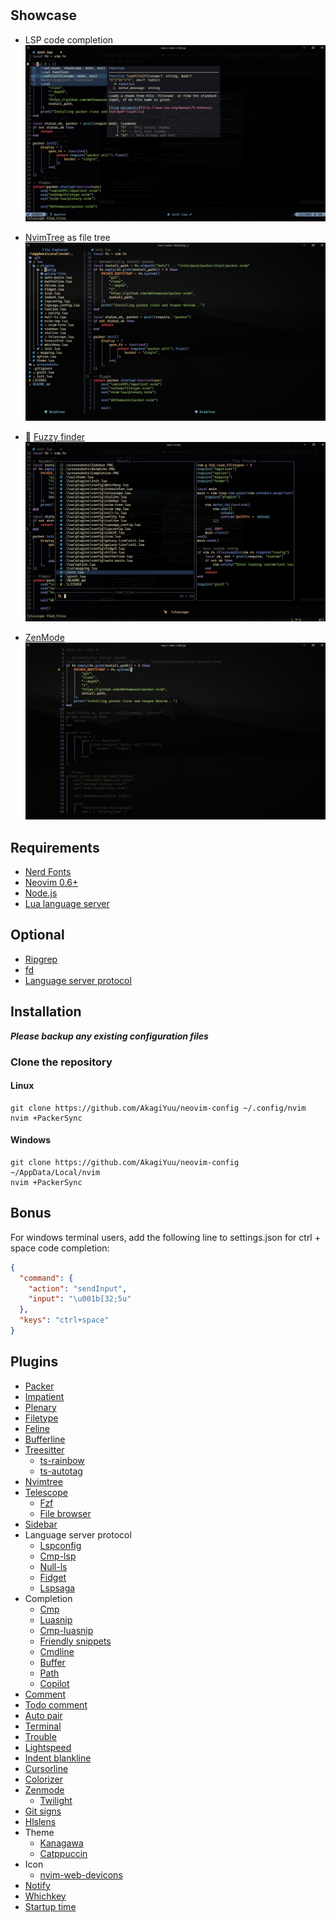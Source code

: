 #

## Showcase

- LSP code completion
![CodeCompletion](screenshots/Completion.PNG)

- [NvimTree](https://github.com/kyazdani42/nvim-tree.lua) as file tree
![NvimTree](screenshots/Nvimtree.PNG)

- 🔭 [Fuzzy finder](https://github.com/nvim-telescope/telescope.nvim)
![Telescope](screenshots/Telescope.PNG)

- [ZenMode](https://github.com/folke/zen-mode.nvim)
![ZenMode](screenshots/ZenMode.PNG)

## Requirements

- [Nerd Fonts](https://www.nerdfonts.com/font-downloads)
- [Neovim 0.6+](https://github.com/neovim/neovim/releases/tag/v0.6.1)
- [Node.js](https://nodejs.org)
- [Lua language server](https://github.com/sumneko/lua-language-server)

## Optional

- [Ripgrep](https://github.com/BurntSushi/ripgrep)
- [fd](https://github.com/sharkdp/fd)
- [Language server protocol](https://github.com/neovim/nvim-lspconfig/blob/master/doc/server_configurations.md)

## Installation

***Please backup any existing configuration files***

### Clone the repository

#### Linux

```text
git clone https://github.com/AkagiYuu/neovim-config ~/.config/nvim
nvim +PackerSync
```

#### Windows

```text
git clone https://github.com/AkagiYuu/neovim-config ~/AppData/Local/nvim
nvim +PackerSync
```

## Bonus

For windows terminal users, add the following line to settings.json for ctrl + space code completion:

```json
{
  "command": {
    "action": "sendInput",
    "input": "\u001b[32;5u"
  },
  "keys": "ctrl+space"
}
```

## Plugins

- [Packer](https://github.com/wbthomason/packer.nvim)
- [Impatient](https://github.com/lewis6991/impatient.nvim)
- [Plenary](https://github.com/nvim-lua/plenary.nvim)
- [Filetype](https://github.com/nathom/filetype.nvim)
- [Feline](https://github.com/feline-nvim/feline.nvim)
- [Bufferline](https://github.com/akinsho/bufferline.nvim)
- [Treesitter](https://github.com/nvim-treesitter/nvim-treesitter)
  - [ts-rainbow](https://github.com/p00f/nvim-ts-rainbow)
  - [ts-autotag](https://github.com/windwp/nvim-ts-autotag)
- [Nvimtree](https://github.com/kyazdani42/nvim-tree.lua)
- [Telescope](https://github.com/nvim-telescope/telescope.nvim)
  - [Fzf](https://github.com/nvim-telescope/telescope-fzf-native.nvim)
  - [File browser](https://github.com/nvim-telescope/telescope-file-browser.nvim)
- [Sidebar](https://github.com/sidebar-nvim/sidebar.nvim)
- Language server protocol
  - [Lspconfig](https://github.com/neovim/nvim-lspconfig)
  - [Cmp-lsp](https://github.com/hrsh7th/cmp-nvim-lsp)
  - [Null-ls](https://github.com/jose-elias-alvarez/null-ls.nvim)
  - [Fidget](https://github.com/j-hui/fidget.nvim)
  - [Lspsaga](https://github.com/tami5/lspsaga.nvim)
- Completion
  - [Cmp](https://github.com/hrsh7th/nvim-cmp)
  - [Luasnip](https://github.com/L3MON4D3/LuaSnip)
  - [Cmp-luasnip](https://github.com/saadparwaiz1/cmp_luasnip)
  - [Friendly snippets](https://github.com/rafamadriz/friendly-snippets)
  - [Cmdline](https://github.com/hrsh7th/cmp-cmdline)
  - [Buffer](https://github.com/hrsh7th/cmp-buffer)
  - [Path](https://github.com/hrsh7th/cmp-path)
  - [Copilot](https://github.com/github/copilot.vim)
- [Comment](https://github.com/numToStr/Comment.nvim)
- [Todo comment](https://github.com/folke/todo-comments.nvim)
- [Auto pair](https://github.com/windwp/nvim-autopairs)
- [Terminal](https://github.com/akinsho/toggleterm.nvim)
- [Trouble](https://github.com/folke/trouble.nvim)
- [Lightspeed](https://github.com/ggandor/lightspeed.nvim)
- [Indent blankline](https://github.com/lukas-reineke/indent-blankline.nvim)
- [Cursorline](https://github.com/yamatsum/nvim-cursorline)
- [Colorizer](https://github.com/norcalli/nvim-colorizer.lua)
- [Zenmode](https://github.com/folke/zen-mode.nvim)
  - [Twilight](https://github.com/folke/twilight.nvim)
- [Git signs](https://github.com/lewis6991/gitsigns.nvim)
- [Hlslens](https://github.com/kevinhwang91/nvim-hlslens)
- Theme
  - [Kanagawa](https://github.com/rebelot/kanagawa.nvim)
  - [Catppuccin](https://github.com/catppuccin/nvim)
- Icon
  - [nvim-web-devicons](https://github.com/kyazdani42/nvim-web-devicons)
- [Notify](https://github.com/rcarriga/nvim-notify)
- [Whichkey](https://github.com/folke/which-key.nvim)
- [Startup time](https://github.com/dstein64/vim-startuptime)
